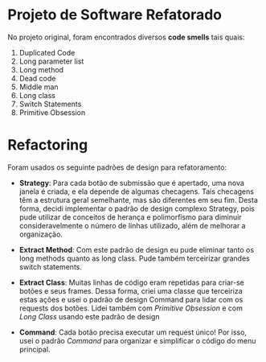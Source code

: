 # Projeto de Software Refatorado
No projeto original, foram encontrados diversos **code smells** tais quais:
1. Duplicated Code  
2. Long parameter list
4. Long method
5. Dead code
6. Middle man
7. Long class
8. Switch Statements
9. Primitive Obsession

# Refactoring
Foram usados os seguinte padrões de design para refatoramento:
- **Strategy**: Para cada botão de submissão que é apertado, uma nova janela é criada, e ela depende de algumas checagens. Tais checagens têm a estrutura geral semelhante, mas são diferentes em seu fim. Desta forma, decidi implementar o padrão de design complexo Strategy, pois pude utilizar de conceitos de herança e polimorfismo para diminuir consideravelmente o número de linhas utilizado, além de melhorar a organização. 

- **Extract Method**: Com este padrão de design eu pude eliminar tanto os long methods quanto as long class. Pude também terceirizar grandes switch statements.

- **Extract Class**: Muitas linhas de código eram repetidas para criar-se botões e seus frames. Dessa forma, criei uma classe que terceiriza estas ações e usei o padrão de design Command para lidar com os requests dos botões. Lidei também com *Primitive Obsession* e com *Long Class* usando este padrão de design

- **Command**: Cada botão precisa executar um request único! Por isso, usei o padrão *Command* para organizar e simplificar o código do menu principal. 
